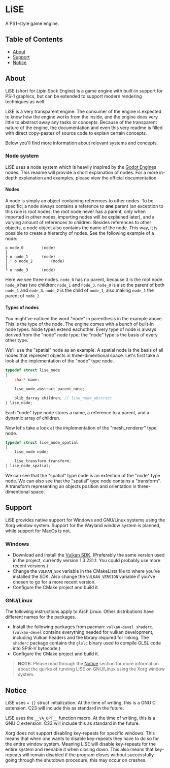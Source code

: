# LiSE
A PS1-style game engine.

## Table of Contents

- [About](#about)
- [Support](#support)
- [Notice](#notice)

## About

LiSE (short for Lipin Sock Engine) is a game engine with built-in support for PS-1 graphics, but can be extended to support modern rendering techniques as well.

LiSE is a very transparent engine. The consumer of the engine is expected to know how the engine works from the inside, and the engine does very little to abstract away any tasks or concepts. Because of the transparent nature of the engine, the documentation and even this very readme is filled with direct copy-pastes of source code to explain certain concepts.

Below you'll find more information about relevant systems and concepts.

### Node system

LiSE uses a node system which is heavily inspired by the [Godot Engine](https://godotengine.org/)s nodes. This readme will provide a short explanation of nodes. For a more in-depth explanation and examples, please view the official documentation.

#### Nodes

A node is simply an object containing references to other nodes. To be specific; a node always contains a reference to __one__ parent (an exception to this rule is root nodes, the root node never has a parent, only when imported in other nodes, importing nodes will be explained later), and a varying amount of references to children. Besides references to other objects, a node object also contains the name of the node. This way, it is possible to create a hierarchy of nodes. See the following example of a node:

```
o node_0		(node)
│
├ o node_1		(node)
│ └ o node_2		(node)
│
└ o node_3	 	(node)
```

Here we see three nodes. `node_0` has no parent, because it is the root node. `node_0` has two children: `node_1` and `node_3`. `node_0` is also the parent of both `node_1` and `node_3`. `node_2` is the child of `node_1`, also making `node_1` the parent of `node_2`.

#### Types of nodes

You might've noticed the word "node" in parenthesis in the example above. This is the type of the node. The engine comes with a bunch of built-in node types. Node types extend eachother. Every type of node is always derived from the "node" node type; the "node" type is the basis of every other type.

We'll use the "spatial" node as an example. A spatial node is the basis of all nodes that represent objects in three-dimentional space. Let's first take a look at the implementation of the "node" type node.

```c
typedef struct lise_node
{
	char* name;

	lise_node_abstract parent_note;

	blib_darray children; // lise_node_abstract
} lise_node;
```

Each "node" type node stores a name, a reference to a parent, and a dynamic array of children.

Now let's take a look at the implementation of the "mesh_renderer" type node.

```c
typedef struct lise_node_spatial
{
	lise_node node;

	lise_transform transform;
} lise_node_spatial;
```

We can see that the "spatial" type node is an extention of the "node" type node. We can also see that the "spatial" type node contains a "transform". A transform representing an objects position and orientation in three-dimentional space.

## Support

LiSE provides native support for Windows and GNU/Linux systems using the Xorg window system. Support for the Wayland window system is planned, while support for MacOs is not.

### Windows

- Download and install the [Vulkan SDK](https://vulkan.lunarg.com/). (Preferably the same version used in the project, currently version 1.3.231.1. You could probably use more recent versions.)
- Change the `VULKAN_SDK` variable in the CMakeLists file to where you've installed the SDK. Also change the `VULKAN_VERSION` variable if you've chosen to go for a more recent version.
- Configure the CMake project and build it.

### GNU/Linux

The following instructions apply to Arch Linux. Other distributions have different names for the packages.

- Install the following packages from pacman: `vulkan-devel shaderc`. (`vulkan-devel` contains everything needed for vulkan development, including Vulkan headers and the library required for linking. The `shaderc` package contains the `glslc` binary used to compile GLSL code into SPIR-V bytecode.)
- Configure the CMake project and build it.

> **__NOTE:__** Please read through the [Notice](#notice) section for more information about the quirks of running LiSE on GNU/Linux using the Xorg window system.

## Notice

LiSE uses `= {}` struct initialization. At the time of writing, this is a GNU C extension. C23 will include this as standard in the future.

LiSE uses the `__VA_OPT__` function macro. At the time of writing, this is a GNU C extension. C23 will include this as standard in the future.

Xorg does not support disabling key-repeats for specific windows. This means that when one wants to disable key-repeats they have to do so for the entire window system. Meaning LiSE will disable key-repeats for the entire system and reenable it when closing down. This also means that key-repeats will remain disabled if the program closes without successfully going through the shutdown procedure; this may occur on crashes.
